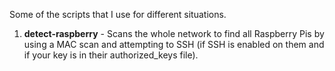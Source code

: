 Some of the scripts that I use for different situations.

1. **detect-raspberry** - Scans the whole network to find all Raspberry Pis by using a MAC scan and attempting to SSH (if SSH is enabled on them and if your key is in their authorized_keys file).
